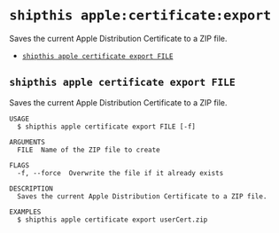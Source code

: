 `shipthis apple:certificate:export`
===================================

Saves the current Apple Distribution Certificate to a ZIP file.

* [`shipthis apple certificate export FILE`](#shipthis-apple-certificate-export-file)

## `shipthis apple certificate export FILE`

Saves the current Apple Distribution Certificate to a ZIP file.

```
USAGE
  $ shipthis apple certificate export FILE [-f]

ARGUMENTS
  FILE  Name of the ZIP file to create

FLAGS
  -f, --force  Overwrite the file if it already exists

DESCRIPTION
  Saves the current Apple Distribution Certificate to a ZIP file.

EXAMPLES
  $ shipthis apple certificate export userCert.zip
```
